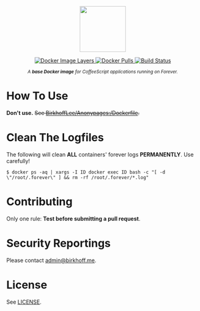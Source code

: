 <p align="center">
    <img src="https://rawgit.com/BirkhoffLee/coffeeforever/master/logo.svg"
         height="120">
</p>
<p align="center">
    <a href="https://microbadger.com/images/birkhofflee/coffeeforever">
        <img src="https://images.microbadger.com/badges/image/birkhofflee/coffeeforever.svg"
             alt="Docker Image Layers">
    </a>
    <a href="https://hub.docker.com/r/birkhofflee/coffeeforever">
        <img src="https://img.shields.io/docker/pulls/birkhofflee/coffeeforever.svg"
             alt="Docker Pulls">
    </a>
    <a href="https://drone.birkhoff.me/BirkhoffLee/coffeeforever">
        <img src="https://drone.birkhoff.me/api/badges/BirkhoffLee/coffeeforever/status.svg"
             alt="Build Status">
    </a>
</p>
<p align="center">
    <sup><i>A <strong>base Docker image</strong> for CoffeeScript applications running on Forever. </i></sup>
</p>

# How To Use 
**Don't use.**
<del>See [BirkhoffLee/Anonypages:/Dockerfile](https://github.com/BirkhoffLee/AnonyPages/blob/master/Dockerfile). </del>

# Clean The Logfiles
The following will clean **ALL** containers' forever logs **PERMANENTLY**. Use carefully!
```
$ docker ps -aq | xargs -I ID docker exec ID bash -c "[ -d \"/root/.forever\" ] && rm -rf /root/.forever/*.log"
```

# Contributing
Only one rule: **Test before submitting a pull request**.

# Security Reportings
Please contact [admin@birkhoff.me](mailto:admin@birkhoff.me).

# License
See [LICENSE](LICENSE).
